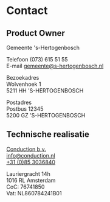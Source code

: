   
# Contact
## Product Owner
Gemeente 's-Hertogenbosch

Telefoon (073) 615 51 55  
E-mail gemeente@s-hertogenbosch.nl

Bezoekadres  
Wolvenhoek 1  
5211 HH 'S-HERTOGENBOSCH

Postadres  
Postbus 12345  
5200 GZ 'S-HERTOGENBOSCH
## Technische realisatie
[Conduction b.v.]( https://www.conduction.nl/)  
[info@conduction.nl](mailto:info@conduction.nl)  
[+31 (0)85 3036840](tel:+31(0)853036840)  

Lauriergracht 14h  
1016 RL Amsterdam  
CoC: 76741850  
Vat: NL860784241B01
